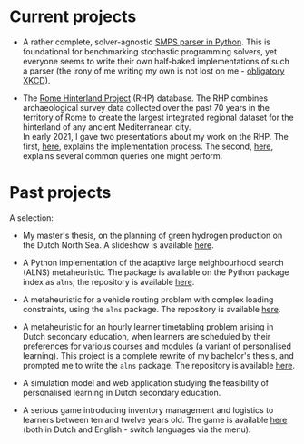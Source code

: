 <!--
.. title: Projects
.. slug: projects
.. date: 2020-11-23 18:53:07 UTC+01:00
.. updated: 2021-02-01 19:46 UTC+01:00
.. tags: 
.. category: 
.. link: 
.. description: 
.. type: text
-->

# Current projects

- A rather complete, solver-agnostic [SMPS parser in Python](https://github.com/N-Wouda/SMPS).
  This is foundational for benchmarking stochastic programming solvers, yet
  everyone seems to write their own half-baked implementations of such a parser 
  (the irony of me writing my own is not lost on me - 
  [obligatory XKCD](https://xkcd.com/927/)).

- The [Rome Hinterland Project](http://comparativesurveyarchaeology.org/) (RHP)
  database. The RHP combines archaeological survey data collected over the past 
  70 years in the territory of Rome to create the largest integrated regional 
  dataset for the hinterland of any ancient Mediterranean city.
  <br>
  In early 2021, I gave two presentations about my work on the RHP. The first,
  [here](https://nielswouda.com/slides/rhp_tech), explains the implementation 
  process. The second, [here](https://nielswouda.com/slides/rhp_user), explains 
  several common queries one might perform.

# Past projects

A selection:

- My master's thesis, on the planning of green hydrogen production on the Dutch North Sea.
  A slideshow is available [here](https://nielswouda.com/slides/msc_thesis/).

- A Python implementation of the adaptive large neighbourhood search (ALNS) metaheuristic.
  The package is available on the Python package index as `alns`; the repository is available [here](https://github.com/N-Wouda/ALNS).

- A metaheuristic for a vehicle routing problem with complex loading constraints,
  using the `alns` package. The repository is available [here](https://github.com/N-Wouda/OR-Analysis).

- A metaheuristic for an hourly learner timetabling problem arising in Dutch
  secondary education, when learners are scheduled by their preferences for
  various courses and modules (a variant of personalised learning). This project 
  is a complete rewrite of my bachelor's thesis, and prompted me to write the
  `alns` package. The repository is available [here](https://github.com/N-Wouda/PL-Heuristic).

- A simulation model and web application studying the feasibility of personalised
  learning in Dutch secondary education.

- A serious game introducing inventory management and logistics to learners
  between ten and twelve years old. The game is available [here](http://ontdeklogistiek.nl/game/)
  (both in Dutch and English - switch languages via the menu).
